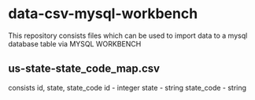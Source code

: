 # data-csv-mysql-workbench
This repository consists files which can be used to import data to a mysql database table via MYSQL WORKBENCH
## us-state-state_code_map.csv
  consists id, state, state_code
  id - integer
  state - string
  state_code - string
